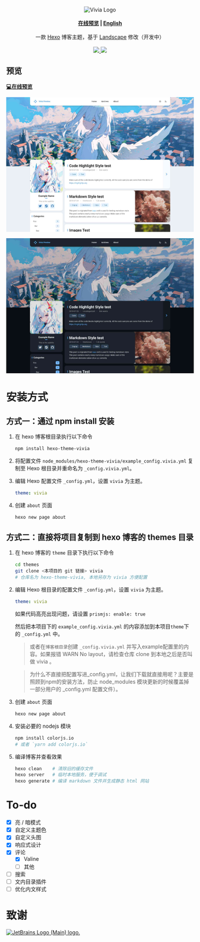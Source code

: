 <br>
<div align="center">
<img alt="Vivia Logo" src="./preview/logo.png" width="280px">
<br>
<br>
<strong>
<a href="https://saicaca.github.io/vivia-preview/">在线预览</a>
|
<a href="https://github.com/saicaca/hexo-theme-vivia/blob/main/README.md">English</a>
</strong>
<br>
<br>
一款 <a href="https://hexo.io/">Hexo</a> 博客主题，基于 <a href="https://github.com/hexojs/hexo-theme-landscape">Landscape</a> 修改（开发中）
<br>
<br>
<a href="https://www.npmjs.com/package/hexo-theme-vivia">
   <img src="https://img.shields.io/npm/v/hexo-theme-vivia"/>
</a>
<a href="https://github.com/saicaca/hexo-theme-vivia/blob/main/LICENSE">
   <img src="https://img.shields.io/github/license/saicaca/hexo-theme-vivia"/>
</a>
</div>

## 预览

**[💻在线预览](https://saicaca.github.io/vivia-preview/)**

![home](preview/home.jpg)

![home_dark](preview/home-dark.jpg)

# 安装方式

## 方式一：通过 npm install 安装

1. 在 hexo 博客根目录执行以下命令

   ```bash
   npm install hexo-theme-vivia
   ```

2. 将配置文件 `node_modules/hexo-theme-vivia/example_config.vivia.yml` 复制至 Hexo 根目录并重命名为 `_config.vivia.yml`。

3. 编辑 Hexo 配置文件 `_config.yml`，设置 `vivia` 为主题。

   ```yaml
   theme: vivia
   ```

4. 创建 `about` 页面

   ```bash
   hexo new page about
   ```

## 方式二：直接将项目复制到 hexo 博客的 themes 目录

1. 在 hexo 博客的 `theme` 目录下执行以下命令

   ```bash
   cd themes
   git clone <本项目的 git 链接> vivia
   # 仓库名为 hexo-theme-vivia, 本地另存为 vivia 方便配置
   ```

2. 编辑 Hexo 根目录的配置文件 `_config.yml`，设置 `vivia` 为主题。

   ```yaml
   theme: vivia
   ```

   如果代码高亮出现问题，请设置 `prismjs: enable: true`
   
   然后把本项目下的 `example_config.vivia.yml` 的内容添加到本项目`theme`下的 `_config.yml` 中。
   
   >或者在`博客根目录`创建 `_config.vivia.yml` 并写入example配置里的内容。如果报错 WARN No layout，请检查仓库 clone 到本地之后是否叫做 vivia 。

   >为什么不直接把配置写进_config.yml，让我们下载就直接用呢？主要是照顾到npm的安装方法，防止 node_modules 模块更新的时候覆盖掉一部分用户的 _config.yml 配置文件）。

3. 创建 `about` 页面

   ```bash
   hexo new page about
   ```
4. 安装必要的 nodejs 模块

   ```bash
   npm install colorjs.io
   # 或者 `yarn add colorjs.io`
   ```

5. 编译博客并查看效果
   ```bash
   hexo clean    # 清除旧的缓存文件
   hexo server   # 临时本地服务，便于调试
   hexo generate # 编译 markdown 文件并生成静态 html 网站
   ```

# To-do

- [x] 亮 / 暗模式
- [x] 自定义主题色
- [x] 自定义头图
- [x] 响应式设计
- [x] 评论
  - [x] Valine
  - [ ] 其他
- [ ] 搜索
- [ ] 文内目录插件
- [ ] 优化内文样式

# 致谢
<a href="https://jb.gg/OpenSourceSupport">
   <img src="https://resources.jetbrains.com/storage/products/company/brand/logos/jb_beam.png" alt="JetBrains Logo (Main) logo." width="200px" height="200px">
</a>
